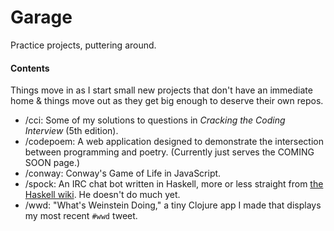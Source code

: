 Garage
======
Practice projects, puttering around.

#### Contents

Things move in as I start small new projects that don't have an immediate home & things move out as they get big enough to deserve their own repos.

* /cci: Some of my solutions to questions in _Cracking the Coding Interview_ (5th edition).
* /codepoem: A web application designed to demonstrate the intersection between programming and poetry. (Currently just serves the COMING SOON page.)
* /conway: Conway's Game of Life in JavaScript.
* /spock: An IRC chat bot written in Haskell, more or less straight from [the Haskell wiki](http://www.haskell.org/haskellwiki/Roll_your_own_IRC_bot). He doesn't do much yet.
* /wwd: "What's Weinstein Doing," a tiny Clojure app I made that displays my most recent `#wwd` tweet.
